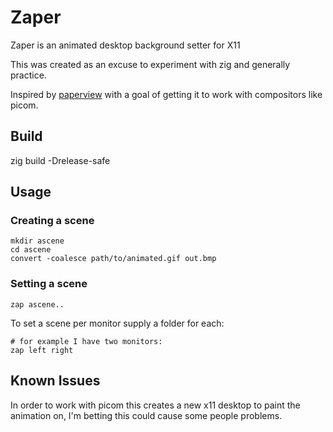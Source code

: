 # Zaper

Zaper is an animated desktop background setter for X11

This was created as an excuse to experiment with zig and generally practice.

Inspired by [paperview](https://github.com/glouw/paperview) with a goal of getting it to work with compositors like picom.

## Build

zig build -Drelease-safe

## Usage

### Creating a scene

```
mkdir ascene
cd ascene
convert -coalesce path/to/animated.gif out.bmp
```

### Setting a scene

```
zap ascene..
```

To set a scene per monitor supply a folder for each:

```
# for example I have two monitors:
zap left right
```

## Known Issues

In order to work with picom this creates a new x11 desktop to paint the animation on, I'm betting this could cause some people problems.
